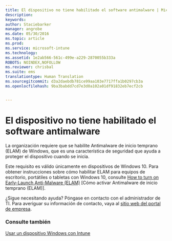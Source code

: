 ```yaml
---
title: El dispositivo no tiene habilitado el software antimalware | Microsoft Intune
description: 
keywords: 
author: Staciebarker
manager: angrobe
ms.date: 05/30/2016
ms.topic: article
ms.prod: 
ms.service: microsoft-intune
ms.technology: 
ms.assetid: 1e2ab566-561c-499e-a229-2870055b333a
ROBOTS: NOINDEX,NOFOLLOW
ms.reviewer: chrisbal
ms.suite: ems
translationtype: Human Translation
ms.sourcegitcommit: d3a2daebdb781ce99aa103e7717ffa1b0297cb3a
ms.openlocfilehash: 9ba3babdd7cd7e3d0a102a01df91832eb7ecf2cb


---
```



# El dispositivo no tiene habilitado el software antimalware

La organización requiere que se habilite Antimalware de inicio temprano (ELAM) de Windows, que es una característica de seguridad que ayuda a proteger el dispositivo cuando se inicia.

Este requisito es válido únicamente en dispositivos de Windows 10. Para obtener instrucciones sobre cómo habilitar ELAM para equipos de escritorio, portátiles o tabletas con Windows 10, consulte [How to turn on Early-Launch Anti-Malware (ELAM)](https://gallery.technet.microsoft.com/How-to-turn-on-Early-84552ec5) [Cómo activar Antimalware de inicio temprano (ELAM)].

¿Sigue necesitando ayuda? Póngase en contacto con el administrador de TI. Para averiguar su información de contacto, vaya al [sitio web del portal de empresa](http://portal.manage.microsoft.com).

### Consulte también
[Usar un dispositivo Windows con Intune](using-your-windows-device-with-intune.md)



<!--HONumber=Aug16_HO4-->


